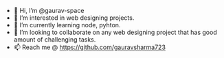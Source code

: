 - 👋 Hi, I’m @gaurav-space
- 👀 I’m interested in web designing projects.
- 🌱 I’m currently learning node, pyhton.
- 💞️ I’m looking to collaborate on any web designing project that has good amount of challenging tasks.
- 📫 Reach me @ https://github.com/gauravsharma723

<!---
gaurav-space/gaurav-space is a ✨ special ✨ repository because its `README.md` (this file) appears on your GitHub profile.
You can click the Preview link to take a look at your changes.
--->
